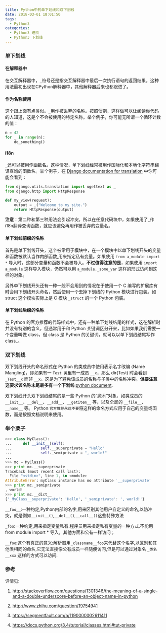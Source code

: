 ```yaml
---
title: Python中的单下划线和双下划线
date: 2018-03-01 18:01:50
tags:
  - Python3
categories:
  - Python3 进阶
  - Python3 下划线
---
```


### 单下划线

#### 在解释器中
在交互解释器中，`_`符号还是指交互解释器中最后一次执行语句的返回结果。这种用法最初出现在CPython解释器中，其他解释器后来也都跟进了。

#### 作为名称使用
这个跟上面有点类似。`_`用作被丢弃的名称。按照惯例，这样做可以让阅读你代码的人知道，这是个不会被使用的特定名称。举个例子，你可能无所谓一个循环计数的值：
```Python
n = 42
for _ in range(n):
    do_something()
```

<!-- more -->
#### i18n
`_`还可以被用作函数名。这种情况，单下划线经常被用作国际化和本地化字符串翻译查询的函数名。举个例子，在 [Django documentation for translation](https://docs.djangoproject.com/en/dev/topics/i18n/translation/) 中你可能会看到：

```python
from django.utils.translation import ugettext as _
from django.http import HttpResponse

def my_view(request):
    output = _("Welcome to my site.")
    return HttpResponse(output)
```
**注意**：第二种和第三种用法会引起冲突，所以在任意代码块中，如果使用了_作i18n翻译查询函数，就应该避免再用作被丢弃的变量名。

#### 单下划线前缀的名称


首先是单下划线开头，这个被常用于模块中，在一个模块中以单下划线开头的变量和函数被默认当作内部函数,用来指定私有变量。如果使用 `from a_module import *` 导入时，这部分变量和函数不会被导入。**不过值得注意的是**，如果使用 `import a_module` 这样导入模块，仍然可以用 `a_module._some_var` 这样的形式访问到这样的对象。

另外单下划线开头还有一种一般不会用到的情况在于使用一个 C 编写的扩展库有时会用下划线开头命名，然后使用一个去掉下划线的 Python 模块进行包装。如 struct 这个模块实际上是 C 模块 `_struct` 的一个 Python 包装。

#### 单下划线后缀的名称
在 Python 的官方推荐的代码样式中，还有一种单下划线结尾的样式，这在解析时并没有特别的含义，但通常用于和 Python 关键词区分开来，比如如果我们需要一个变量叫做 class，但 class 是 Python 的关键词，就可以以单下划线结尾写作 class_。



### 双下划线

双下划线开头的命名形式在 Python 的类成员中使用表示名字改编 (Name Mangling)，即如果有一 `Test 类`里有一成员 `__x`，那么 dir(Test) 时会看到 `_Test__x` 而非 `__x`。这是为了避免该成员的名称与子类中的名称冲突。**但要注意这要求该名称末尾最多有一个下划线** [python document](https://docs.python.org/3.4/tutorial/classes.html#tut-private).

双下划线开头双下划线结尾的是一些 Python 的“魔术”对象，如类成员的 `__init__`、`__del__`、`__add__`、`__getitem__` 等，以及全局的 `__file__`、`__name__` 等。 Python `官方推荐永远不要`将这样的命名方式应用于自己的变量或函数，而是按照文档说明来使用。

### 举个栗子


```python
>>> class MyClass():
...     def __init__(self):
...             self.__superprivate = "Hello"
...             self._semiprivate = ", world!"
...
>>> mc = MyClass()
>>> print mc.__superprivate
Traceback (most recent call last):
  File "<stdin>", line 1, in <module>
AttributeError: myClass instance has no attribute '__superprivate'
>>> print mc._semiprivate
, world!
>>> print mc.__dict__
{'_MyClass__superprivate': 'Hello', '_semiprivate': ', world!'}
```

`__foo__`:一种约定,Python内部的名字,用来区别其他用户自定义的命名,以防冲突，就是例如`__init__()`,`__del__()`,`__call__()`这些特殊方法

`_foo`:一种约定,用来指定变量私有.程序员用来指定私有变量的一种方式.不能用from module import * 导入，其他方面和公有一样访问；

`__foo`:这个有真正的意义:解析器用`_classname__foo`来代替这个名字,以区别和其他类相同的命名,它无法直接像公有成员一样随便访问,但是可以通过对象名 `_类名__xxx` 这样的方式可以访问.

### 参考
详情见:
1. http://stackoverflow.com/questions/1301346/the-meaning-of-a-single-and-a-double-underscore-before-an-object-name-in-python

2. http://www.zhihu.com/question/19754941

3. https://segmentfault.com/a/1190000002611411

4. https://docs.python.org/3.4/tutorial/classes.html#tut-private
